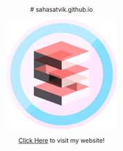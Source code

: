 <center>
# sahasatvik.github.io

![Satvik Saha](images/cube.png)

[Click Here](https://sahasatvik.github.io) to visit my website!
</center>